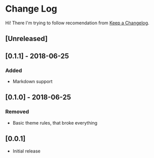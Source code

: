 # Change Log
Hi!
There I'm trying to follow recomendation from [Keep a Changelog](http://keepachangelog.com/).

## [Unreleased]

## [0.1.1] - 2018-06-25
### Added
- Markdown support

## [0.1.0]  - 2018-06-25
### Removed
- Basic theme rules, that broke everything

## [0.0.1]
- Initial release
